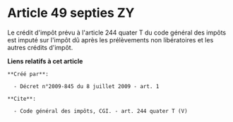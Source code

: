 # Article 49 septies ZY

Le crédit d'impôt prévu à l'article 244 quater T du code général des impôts est imputé sur l'impôt dû après les prélèvements
non libératoires et les autres crédits d'impôt.

**Liens relatifs à cet article**

	**Créé par**:

	  - Décret n°2009-845 du 8 juillet 2009 - art. 1

	**Cite**:

	  - Code général des impôts, CGI. - art. 244 quater T (V)
